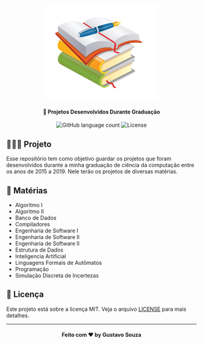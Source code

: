 <h1 align="center">
    <img alt="Trabalhos Faculdade" width="300px" src=".github/logo.png" />
</h1>

<h4 align="center">
  🚀 Projetos Desenvolvidos Durante Graduação
</h4>

<p align="center">
  <img alt="GitHub language count" src="https://img.shields.io/github/languages/count/guuhx97/graduation-activities">
  <img alt="License" src="https://img.shields.io/badge/license-MIT-brightgreen">
</p>

## 👨🏼‍💻 Projeto

Esse repositório tem como objetivo guardar os projetos que foram desenvolvidos durante a minha graduação de ciência da computação entre os anos de 2015 a 2019. Nele terão os projetos de diversas matérias.

## 🔨 Matérias

- Algoritmo I
- Algoritmo II
- Banco de Dados
- Compiladores
- Engenharia de Software I
- Engenharia de Software II
- Engenharia de Software II
- Estrutura de Dados
- Inteligencia Artificial
- Linguagens Formais de Autômatos
- Programação
- Simulação Discreta de Incertezas

## 📝 Licença
Este projeto está sobre a licença MIT. Veja o arquivo [LICENSE](LICENSE.md) para mais detalhes.

---

<h4 align="center">
  Feito com ❤️ by Gustavo Souza
</h4>